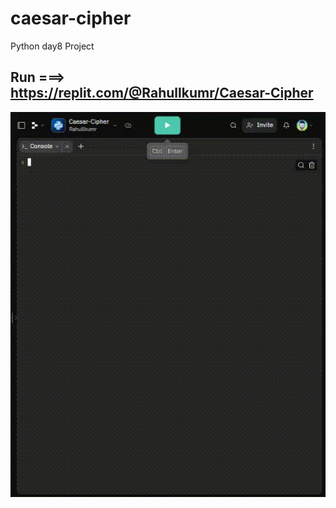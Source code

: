 # caesar-cipher
Python day8 Project

## Run ===>  https://replit.com/@Rahullkumr/Caesar-Cipher
![](cs.gif)
